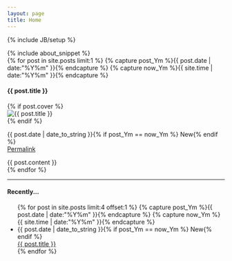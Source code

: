 ```yaml
---
layout: page
title: Home
---
```

{% include JB/setup %}
<div class="row">
  <span class="span4">
    {% include about_snippet %}
  </span>
  <span class="span10">
    <div class="latest_post">
      {% for post in site.posts limit:1 %}
        {% capture post_Ym %}{{ post.date | date:"%Y%m" }}{% endcapture %}
        {% capture now_Ym %}{{ site.time | date:"%Y%m" }}{% endcapture %}
        <h4>{{ post.title }}</h4>
        {% if post.cover %}
          <div class="post_cover">
            <img src="{{ post.cover }}" alt="{{ post.title }}" width="{% if post.cover_width %}{{ post.cover_width }}{% else %}520px{% endif %}"/>
          </div>
        {% endif %}
        <div class="post_content">
        <p class="post_meta">{{ post.date | date_to_string }}{% if post_Ym == now_Ym %} <span class="label success">New</span>{% endif %}<br/>
        <a href="{{ BASE_PATH }}{{ post.url }}">Permalink</a></p>
        {{ post.content }}
        </div>
      {% endfor %}
    </div>
    <hr />
    <h4>Recently...</h4>
    <ul class="recent_posts">
      {% for post in site.posts limit:4 offset:1 %}
        {% capture post_Ym %}{{ post.date | date:"%Y%m" }}{% endcapture %}
        {% capture now_Ym %}{{ site.time | date:"%Y%m" }}{% endcapture %}
        <li class="{% cycle nil,'margin_left' %}">
          <span>{{ post.date | date_to_string }}</span>{% if post_Ym == now_Ym %} <span class="label success">New</span>{% endif %}<br /><a href="{{ BASE_PATH }}{{ post.url }}">{{ post.title }}</a>
        </li>
      {% endfor %}
    </ul>
  </span>
</div>